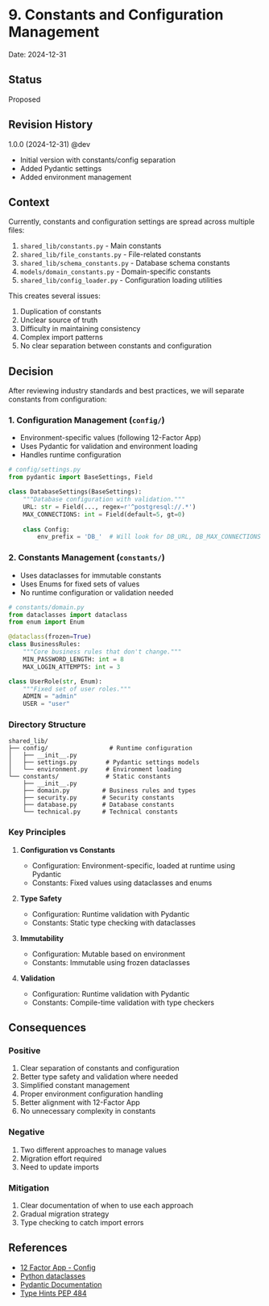 # 9. Constants and Configuration Management

Date: 2024-12-31

## Status

Proposed

## Revision History
1.0.0 (2024-12-31) @dev
- Initial version with constants/config separation
- Added Pydantic settings
- Added environment management

## Context

Currently, constants and configuration settings are spread across multiple files:
1. `shared_lib/constants.py` - Main constants
2. `shared_lib/file_constants.py` - File-related constants
3. `shared_lib/schema_constants.py` - Database schema constants
4. `models/domain_constants.py` - Domain-specific constants
5. `shared_lib/config_loader.py` - Configuration loading utilities

This creates several issues:
1. Duplication of constants
2. Unclear source of truth
3. Difficulty in maintaining consistency
4. Complex import patterns
5. No clear separation between constants and configuration

## Decision

After reviewing industry standards and best practices, we will separate constants from configuration:

### 1. Configuration Management (`config/`)
- Environment-specific values (following 12-Factor App)
- Uses Pydantic for validation and environment loading
- Handles runtime configuration
```python
# config/settings.py
from pydantic import BaseSettings, Field

class DatabaseSettings(BaseSettings):
    """Database configuration with validation."""
    URL: str = Field(..., regex=r'^postgresql://.*')
    MAX_CONNECTIONS: int = Field(default=5, gt=0)
    
    class Config:
        env_prefix = 'DB_'  # Will look for DB_URL, DB_MAX_CONNECTIONS
```

### 2. Constants Management (`constants/`)
- Uses dataclasses for immutable constants
- Uses Enums for fixed sets of values
- No runtime configuration or validation needed
```python
# constants/domain.py
from dataclasses import dataclass
from enum import Enum

@dataclass(frozen=True)
class BusinessRules:
    """Core business rules that don't change."""
    MIN_PASSWORD_LENGTH: int = 8
    MAX_LOGIN_ATTEMPTS: int = 3

class UserRole(str, Enum):
    """Fixed set of user roles."""
    ADMIN = "admin"
    USER = "user"
```

### Directory Structure
```
shared_lib/
├── config/                 # Runtime configuration
│   ├── __init__.py
│   ├── settings.py        # Pydantic settings models
│   └── environment.py     # Environment loading
└── constants/             # Static constants
    ├── __init__.py
    ├── domain.py         # Business rules and types
    ├── security.py       # Security constants
    ├── database.py       # Database constants
    └── technical.py      # Technical constants
```

### Key Principles

1. **Configuration vs Constants**
   - Configuration: Environment-specific, loaded at runtime using Pydantic
   - Constants: Fixed values using dataclasses and enums

2. **Type Safety**
   - Configuration: Runtime validation with Pydantic
   - Constants: Static type checking with dataclasses

3. **Immutability**
   - Configuration: Mutable based on environment
   - Constants: Immutable using frozen dataclasses

4. **Validation**
   - Configuration: Runtime validation with Pydantic
   - Constants: Compile-time validation with type checkers

## Consequences

### Positive
1. Clear separation of constants and configuration
2. Better type safety and validation where needed
3. Simplified constant management
4. Proper environment configuration handling
5. Better alignment with 12-Factor App
6. No unnecessary complexity in constants

### Negative
1. Two different approaches to manage values
2. Migration effort required
3. Need to update imports

### Mitigation
1. Clear documentation of when to use each approach
2. Gradual migration strategy
3. Type checking to catch import errors

## References
- [12 Factor App - Config](https://12factor.net/config)
- [Python dataclasses](https://docs.python.org/3/library/dataclasses.html)
- [Pydantic Documentation](https://pydantic-docs.helpmanual.io/)
- [Type Hints PEP 484](https://www.python.org/dev/peps/pep-0484/)
